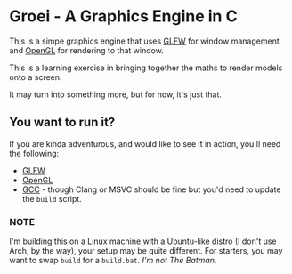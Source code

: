 # Groei - A Graphics Engine in C

This is a simpe graphics engine that uses [GLFW](https://www.glfw.org/) for window management and [OpenGL](https://www.opengl.org/) for rendering to that window.

This is a learning exercise in bringing together the maths to render models onto a screen.

It may turn into something more, but for now, it's just that.

## You want to run it?

If you are kinda adventurous, and would like to see it in action, you'll need the following:

* [GLFW](https://www.glfw.org/)
* [OpenGL](https://www.opengl.org/)
* [GCC](https://gcc.gnu.org/) - though Clang or MSVC should be fine but you'd need to update the `build` script.

### NOTE

I'm building this on a Linux machine with a Ubuntu-like distro (I don't use Arch, by the way), your setup may be quite different. For starters, you may want to swap `build` for a `build.bat`. _I'm not The Batman_.
